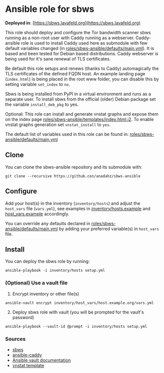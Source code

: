 # Ansible role for sbws

**Deployed in**: [https://sbws.lavafeld.org](https://sbws.lavafeld.org)

This role should deploy and configure the Tor bandwidth scanner sbws running
as a non-root user with Caddy running as a webserver. Caddy-ansible role is used
to install Caddy used here as submodule with few default variables changed (in
[roles/sbws-ansible/defaults/main.yml](./roles/sbws-ansible/defaults/main.yml)).
It is based and been tested for Debian based distributions. Caddy webserver is
being used for it's sane renewal of TLS certificates.

Be default this role setups and renews (thanks to Caddy) automagically the TLS
certificates of the defined FQDN host. An example landing page (`index.html`) is
being placed in the root www folder, you can disable this by setting variable
`set_index` to `no`.

Sbws is being installed from PyPI in a virtual environment and runs as a
separate user. To install sbws from the official (older) Debian package set
the variable `install_deb_pkg` to yes.

Optional: This role can install and generate vnstat graphs and expose them on
the index page
[roles/sbws-ansible/templates/index.html.j2](./roles/sbws-ansible/templates/index.html.j2).
To enable vnstat graphs generation set `vnstat_install` to `yes`.

The default list of variables used in this role can be found in:
[roles/sbws-ansible/defaults/main.yml](./roles/sbws-ansible/defaults/main.yml)

## Clone

You can clone the sbws-ansible repository and its submodule with:

```
git clone --recursive https://github.con/anadahz/sbws-ansible
```

## Configure

Add your host(s) in the inventory (`inventory/hosts`) and adjust the `host_vars`
file (`vars.yml`), see examples in
[inventory/hosts.example](./inventory/hosts.example) and
[host_vars.example](./host_vars.example) accordingly.

You can override any defaults declared in
[roles/sbws-ansible/defaults/main.yml](./roles/sbws-ansible/defaults/main.yml)
by adding your preferred variable(s) in `host_vars` file.

## Install

You can deploy the sbws role by running:

```
ansible-playbook -i inventory/hosts setup.yml
```

### (Optional) Use a vault file

1. Encrypt inventory or other file(s)

```
ansible-vault encrypt inventory/host_vars/host.example.org/vars.yml
```

2. Deploy sbws role with vault (you will be prompted for the vault's password)

```
ansible-playbook --vault-id @prompt -i inventory/hosts setup.yml
```

### Sources

* [sbws](https://gitweb.torproject.org/sbws.git)
* [ansible-caddy](https://github.com/antoiner77)
* [Ansible vault documentation](https://docs.ansible.com/ansible/latest/cli/ansible-vault.html)
* [vnstat template](https://j0hn.uk/vnstati/)
